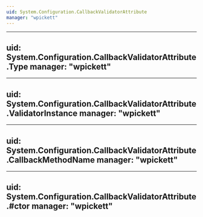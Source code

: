 ```yaml
---
uid: System.Configuration.CallbackValidatorAttribute
manager: "wpickett"
---
```


---
uid: System.Configuration.CallbackValidatorAttribute.Type
manager: "wpickett"
---

---
uid: System.Configuration.CallbackValidatorAttribute.ValidatorInstance
manager: "wpickett"
---

---
uid: System.Configuration.CallbackValidatorAttribute.CallbackMethodName
manager: "wpickett"
---

---
uid: System.Configuration.CallbackValidatorAttribute.#ctor
manager: "wpickett"
---
